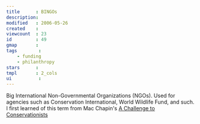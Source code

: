 ```yaml
---
title      : BINGOs
description: 
modified   : 2006-05-26
created    : 
viewcount  : 23
id         : 49
gmap       : 
tags        :
    - funding
    - philanthropy
stars      : 
tmpl       : 2_cols
ui			: 
---
```


Big International Non-Governmental Organizations (NGOs). Used for agencies such as Conservation International, World Wildlife Fund, and such. I first learned of this term from Mac Chapin's [A Challenge to Conservationists](http://www.scribd.com/doc/48933440/Chapin-a-Challenge-to-Conservationists)
